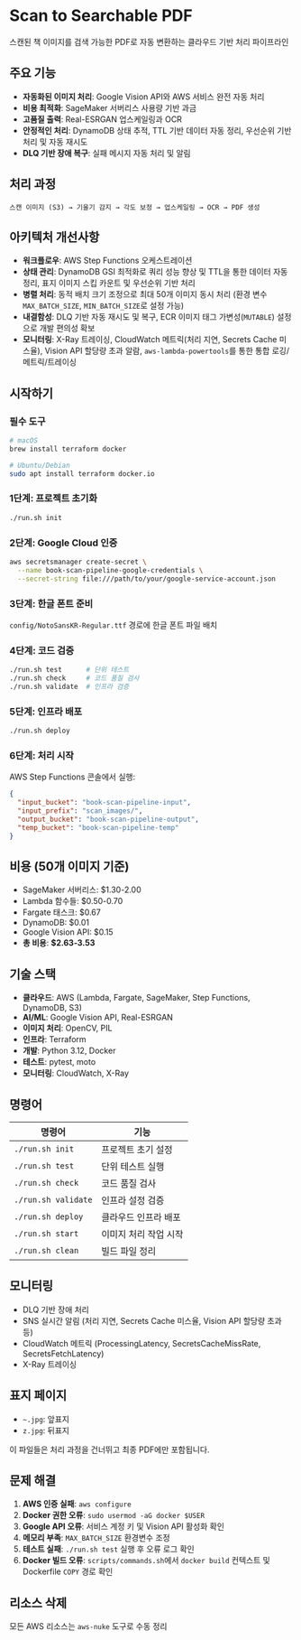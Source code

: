 # Scan to Searchable PDF

스캔된 책 이미지를 검색 가능한 PDF로 자동 변환하는 클라우드 기반 처리 파이프라인

## 주요 기능

- **자동화된 이미지 처리**: Google Vision API와 AWS 서비스 완전 자동 처리
- **비용 최적화**: SageMaker 서버리스 사용량 기반 과금
- **고품질 출력**: Real-ESRGAN 업스케일링과 OCR
- **안정적인 처리**: DynamoDB 상태 추적, TTL 기반 데이터 자동 정리, 우선순위 기반 처리 및 자동 재시도
- **DLQ 기반 장애 복구**: 실패 메시지 자동 처리 및 알림

## 처리 과정

```
스캔 이미지 (S3) → 기울기 감지 → 각도 보정 → 업스케일링 → OCR → PDF 생성
```

## 아키텍처 개선사항

- **워크플로우**: AWS Step Functions 오케스트레이션
- **상태 관리**: DynamoDB GSI 최적화로 쿼리 성능 향상 및 TTL을 통한 데이터 자동 정리, 표지 이미지 스킵 카운트 및 우선순위 기반 처리
- **병렬 처리**: 동적 배치 크기 조정으로 최대 50개 이미지 동시 처리 (환경 변수 `MAX_BATCH_SIZE`, `MIN_BATCH_SIZE`로 설정 가능)
- **내결함성**: DLQ 기반 자동 재시도 및 복구, ECR 이미지 태그 가변성(`MUTABLE`) 설정으로 개발 편의성 확보
- **모니터링**: X-Ray 트레이싱, CloudWatch 메트릭(처리 지연, Secrets Cache 미스율), Vision API 할당량 초과 알람, `aws-lambda-powertools`를 통한 통합 로깅/메트릭/트레이싱

## 시작하기

### 필수 도구

```bash
# macOS
brew install terraform docker

# Ubuntu/Debian  
sudo apt install terraform docker.io
```

### 1단계: 프로젝트 초기화

```bash
./run.sh init
```

### 2단계: Google Cloud 인증

```bash
aws secretsmanager create-secret \
  --name book-scan-pipeline-google-credentials \
  --secret-string file:///path/to/your/google-service-account.json
```

### 3단계: 한글 폰트 준비

`config/NotoSansKR-Regular.ttf` 경로에 한글 폰트 파일 배치

### 4단계: 코드 검증

```bash
./run.sh test      # 단위 테스트
./run.sh check     # 코드 품질 검사
./run.sh validate  # 인프라 검증
```

### 5단계: 인프라 배포

```bash
./run.sh deploy
```

### 6단계: 처리 시작

AWS Step Functions 콘솔에서 실행:

```json
{
  "input_bucket": "book-scan-pipeline-input",
  "input_prefix": "scan_images/",
  "output_bucket": "book-scan-pipeline-output", 
  "temp_bucket": "book-scan-pipeline-temp"
}
```

## 비용 (50개 이미지 기준)

- SageMaker 서버리스: $1.30-2.00
- Lambda 함수들: $0.50-0.70  
- Fargate 태스크: $0.67
- DynamoDB: $0.01
- Google Vision API: $0.15
- **총 비용**: **$2.63-3.53**

## 기술 스택

- **클라우드**: AWS (Lambda, Fargate, SageMaker, Step Functions, DynamoDB, S3)
- **AI/ML**: Google Vision API, Real-ESRGAN
- **이미지 처리**: OpenCV, PIL
- **인프라**: Terraform
- **개발**: Python 3.12, Docker
- **테스트**: pytest, moto
- **모니터링**: CloudWatch, X-Ray

## 명령어

| 명령어 | 기능 |
|--------|------|
| `./run.sh init` | 프로젝트 초기 설정 |
| `./run.sh test` | 단위 테스트 실행 |
| `./run.sh check` | 코드 품질 검사 |
| `./run.sh validate` | 인프라 설정 검증 |
| `./run.sh deploy` | 클라우드 인프라 배포 |
| `./run.sh start` | 이미지 처리 작업 시작 |
| `./run.sh clean` | 빌드 파일 정리 |

## 모니터링

- DLQ 기반 장애 처리
- SNS 실시간 알림 (처리 지연, Secrets Cache 미스율, Vision API 할당량 초과 등)
- CloudWatch 메트릭 (ProcessingLatency, SecretsCacheMissRate, SecretsFetchLatency)
- X-Ray 트레이싱

## 표지 페이지

- `~.jpg`: 앞표지
- `z.jpg`: 뒤표지

이 파일들은 처리 과정을 건너뛰고 최종 PDF에만 포함됩니다.

## 문제 해결

1. **AWS 인증 실패**: `aws configure`
2. **Docker 권한 오류**: `sudo usermod -aG docker $USER`
3. **Google API 오류**: 서비스 계정 키 및 Vision API 활성화 확인
4. **메모리 부족**: `MAX_BATCH_SIZE` 환경변수 조정
5. **테스트 실패**: `./run.sh test` 실행 후 오류 로그 확인
6. **Docker 빌드 오류**: `scripts/commands.sh`에서 `docker build` 컨텍스트 및 Dockerfile `COPY` 경로 확인

## 리소스 삭제

모든 AWS 리소스는 `aws-nuke` 도구로 수동 정리
